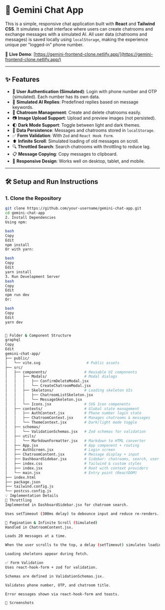# 💬 Gemini Chat App

This is a simple, responsive chat application built with **React** and **Tailwind CSS**. It simulates a chat interface where users can create chatrooms and exchange messages with a simulated AI. All user data (chatrooms and messages) is saved locally using `localStorage`, making the experience unique per "logged-in" phone number.

🔗 **Live Demo**: [https://gemini-frontend-clone.netlify.app/](https://gemini-frontend-clone.netlify.app/)

---

## ✨ Features

- 🔐 **User Authentication (Simulated)**: Login with phone number and OTP (simulated). Each number has its own data.
- 🧠 **Simulated AI Replies**: Predefined replies based on message keywords.
- 💬 **Chatroom Management**: Create and delete chatrooms easily.
- 📷 **Image Upload Support**: Upload and preview images (not persisted).
- 🌓 **Dark Mode Support**: Toggle between light and dark themes.
- 🧾 **Data Persistence**: Messages and chatrooms stored in `localStorage`.
- ✅ **Form Validation**: With `Zod` and `React Hook Form`.
- ⬆️ **Infinite Scroll**: Simulated loading of old messages on scroll.
- 🔍 **Throttled Search**: Search chatrooms with throttling to reduce lag.
- 📋 **Message Copying**: Copy messages to clipboard.
- 📱 **Responsive Design**: Works well on desktop, tablet, and mobile.

---

## 🛠️ Setup and Run Instructions

### 1. Clone the Repository
```bash
git clone https://github.com/your-username/gemini-chat-app.git
cd gemini-chat-app
2. Install Dependencies
Using npm:

bash
Copy
Edit
npm install
Or with yarn:

bash
Copy
Edit
yarn install
3. Run Development Server
bash
Copy
Edit
npm run dev
Or:

bash
Copy
Edit
yarn dev


📁 Folder & Component Structure
graphql
Copy
Edit
gemini-chat-app/
├── public/
│   └── vite.svg                     # Public assets
├── src/
│   ├── components/                 # Reusable UI components
│   │   ├── Modals/                 # Modal dialogs
│   │   │   ├── ConfirmDeleteModal.jsx
│   │   │   └── CreateChatroomModal.jsx
│   │   ├── Skeletons/              # Loading skeleton UIs
│   │   │   ├── ChatroomListSkeleton.jsx
│   │   │   └── MessageSkeleton.jsx
│   │   └── Icons.jsx               # SVG Icon components
│   ├── contexts/                   # Global state management
│   │   ├── AuthContext.jsx         # Phone number login state
│   │   ├── ChatroomContext.jsx     # Manages chatrooms & messages
│   │   └── ThemeContext.jsx        # Dark/light mode toggle
│   ├── schemas/
│   │   └── ValidationSchemas.jsx   # Zod schemas for validation
│   ├── utils/
│   │   └── MarkdownFormatter.jsx   # Markdown to HTML converter
│   ├── App.jsx                     # App component + routing
│   ├── AuthScreen.jsx              # Login screen
│   ├── ChatroomContent.jsx         # Message display + input
│   ├── DashboardSidebar.jsx        # Sidebar: chatrooms, search, user menu
│   ├── index.css                   # Tailwind & custom styles
│   ├── index.jsx                   # Root with context providers
│   └── main.jsx                    # Entry point (ReactDOM)
├── index.html
├── package.json
├── tailwind.config.js
└── postcss.config.js
💡 Implementation Details
🔁 Throttling
Implemented in DashboardSidebar.jsx for chatroom search.

Uses setTimeout (300ms delay) to debounce input and reduce re-renders.

📜 Pagination & Infinite Scroll (Simulated)
Handled in ChatroomContent.jsx.

Loads 20 messages at a time.

When the user scrolls to the top, a delay (setTimeout) simulates loading older messages.

Loading skeletons appear during fetch.

✅ Form Validation
Uses react-hook-form + zod for validation.

Schemas are defined in ValidationSchemas.jsx.

Validates phone number, OTP, and chatroom title.

Error messages shown via react-hook-form and toasts.

📸 Screenshots
